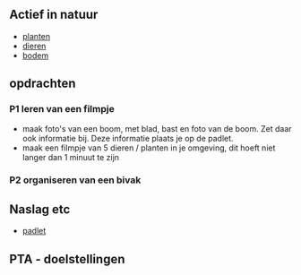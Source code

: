 ## Actief in natuur


- [planten]()
- [dieren]()
- [bodem]()

## opdrachten


### P1 leren van een filmpje
- maak foto's van een boom, met blad, bast en foto van de boom. Zet daar ook informatie bij. Deze informatie plaats je op de padlet.
- maak een filmpje van 5 dieren / planten in je omgeving, dit hoeft niet langer dan 1 minuut te zijn


### P2 organiseren van een bivak


## Naslag etc
- [padlet](https://padlet.com/ericdequartel/actiefindenatuur)

## PTA - doelstellingen